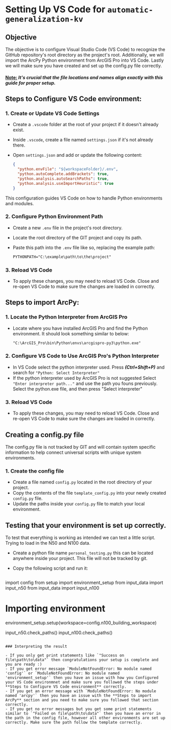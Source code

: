 # Setting Up VS Code for `automatic-generalization-kv`

## Objective

The objective is to configure Visual Studio Code (VS Code) to recognize the GitHub repository's root directory as the project's root. Additionally, we will import the ArcPy Python environment from ArcGIS Pro into VS Code. 
Lastly we will make sure you have created and set up the config.py file correctly.

#### <u>Note:</u> <i>It's crucial that the file locations and names align exactly with this guide for proper setup.</i>

## Steps to Configure VS Code environment:

### 1. Create or Update VS Code Settings

- Create a `.vscode` folder at the root of your project if it doesn't already exist.
- Inside `.vscode`, create a file named `settings.json` if it's not already there.
- Open `settings.json` and add or update the following content:

  ```json
  {
    "python.envFile": "${workspaceFolder}/.env",
    "python.autoComplete.addBrackets": true,
    "python.analysis.autoSearchPaths": true,
    "python.analysis.useImportHeuristic": true
  }
  ```
  

This configuration guides VS Code on how to handle Python environments and modules.

### 2. Configure Python Environment Path
- Create a new `.env` file in the project's root directory.
- Locate the root directory of the GIT project and copy its path.
- Paste this path into the `.env` file like so, replacing the example path:

  ```txt
  PYTHONPATH="C:\example\path\to\the\project" 
  ```
  

### 3. Reload VS Code
- To apply these changes, you may need to reload VS Code. Close and re-open VS Code to make sure the changes are loaded in correctly.

## Steps to import ArcPy:

### 1. Locate the Python Interpreter from ArcGIS Pro

- Locate where you have installed ArcGIS Pro and find the Python environment. It should look something similar to below:

  ```txt
  "C:\ArcGIS_Pro\bin\Python\envs\arcgispro-py3\python.exe"
  ```
  
  
### 2. Configure VS Code to Use ArcGIS Pro's Python Interpreter

- In VS Code select the python interpreter used. Press ***(Ctrl+Shift+P)*** and search for `"Python: Select Interpreter"`
- If the python interpreter used by ArcGIS Pro is not suggested Select `"Enter interpreter path..."` and use the path you founs previously. Select the python.exe file, and then press "Select interpreter"

### 3. Reload VS Code
- To apply these changes, you may need to reload VS Code. Close and re-open VS Code to make sure the changes are loaded in correctly.

## Creating a config.py file
The config.py file is not tracked by GIT and will contain system specific information to help connect universal scripts with unique system environments.

### 1. Create the config file

- Create a file named `config.py` located in the root directory of your project. 
- Copy the contents of the file `template_config.py` into your newly created `config.py` file.
- Update the paths inside your `config.py` file to match your local environment.

## Testing  that your environment is set up correctly. 

To test that everything is working as intended we can test a little script. Trying to load in the N50 and N100 data.

- Create a python file name `personal_testing.py` this can be located anywhere inside your project. This file will not be tracked by git.
- Copy the following script and run it:


  ```python
import config
from setup import environment_setup
from input_data import input_n50
from input_data import input_n100

# Importing environment
environment_setup.setup(workspace=config.n100_building_workspace)

input_n50.check_paths()
input_n100.check_paths()

```

### Interpreting the result

- If you only get print statements like `"Success on file\path\to\data"` then congratulations your setup is complete and you are ready :)
- If you get error message `ModuleNotFoundError: No module named 'config'` or `ModuleNotFoundError: No module named 'environment_setup'` then you have an issue with how you Configured your VS Code environmnet and make sure you followed the steps under **Steps to Configure VS Code environment** correctly.
- If you get an error message with `ModuleNotFoundError: No module named 'arcpy'` then you have an issue with the **Steps to import ArcPy** section and you need to make sure you followed that section correctly.
- If you get no error messages but you get some print statements similar to `"Failed on file\path\to\data"` then you have an error in the path in the config file, however all other environments are set up correctly. Make sure the path follow the template correctly.